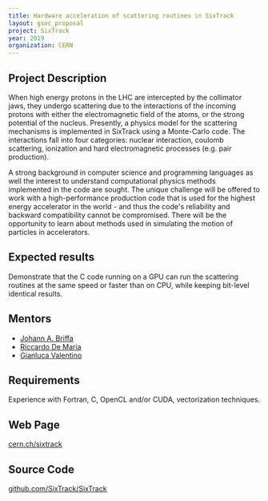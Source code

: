```yaml
---
title: Hardware acceleration of scattering routines in SixTrack
layout: gsoc_proposal
project: SixTrack
year: 2019
organization: CERN
---
```


## Project Description

When high energy protons in the LHC are intercepted by the collimator jaws, they undergo scattering due to the interactions of the incoming protons with either the electromagnetic field of the atoms, or the strong potential of the nucleus. Presently, a physics model for the scattering mechanisms is implemented in SixTrack using a Monte-Carlo code. The interactions fall into four categories: nuclear interaction, coulomb scattering, ionization and hard electromagnetic processes (e.g. pair production).

A strong background in computer science and programming languages as well the
interest to understand computational physics methods implemented in the code are
sought. The unique challenge will be offered to work with a high-performance
production code that is used for the highest energy accelerator in the world -
and thus the code's reliability and backward compatibility cannot be
compromised. There will be the opportunity to learn about methods used in
simulating the motion of particles in accelerators.



## Expected results
Demonstrate that the C code running on a GPU can run the scattering routines at the same speed or faster than on CPU, while keeping bit-level identical results.

## Mentors

  * [Johann A. Briffa](mailto:johann.briffa@cern.ch)
  * [Riccardo De Maria](mailto:Riccardo.De.Maria@cern.ch)
  * [Gianluca Valentino](mailto:Gianluca.Valentino@cern.ch)

## Requirements
Experience with Fortran, C, OpenCL and/or CUDA, vectorization techniques.

## Web Page
[cern.ch/sixtrack](http://cern.ch/sixtrack)

## Source Code 
[github.com/SixTrack/SixTrack](http://github.com/SixTrack/SixTrack)
